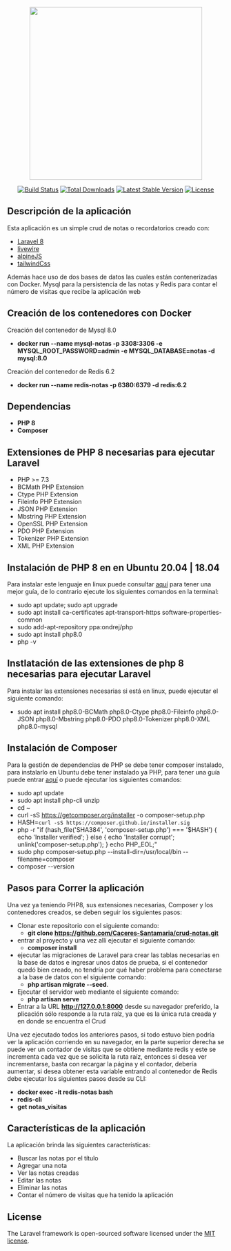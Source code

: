 <p align="center"><a href="https://laravel.com" target="_blank"><img src="https://raw.githubusercontent.com/laravel/art/master/logo-lockup/5%20SVG/2%20CMYK/1%20Full%20Color/laravel-logolockup-cmyk-red.svg" width="400"></a></p>

<p align="center">
<a href="https://travis-ci.org/laravel/framework"><img src="https://travis-ci.org/laravel/framework.svg" alt="Build Status"></a>
<a href="https://packagist.org/packages/laravel/framework"><img src="https://img.shields.io/packagist/dt/laravel/framework" alt="Total Downloads"></a>
<a href="https://packagist.org/packages/laravel/framework"><img src="https://img.shields.io/packagist/v/laravel/framework" alt="Latest Stable Version"></a>
<a href="https://packagist.org/packages/laravel/framework"><img src="https://img.shields.io/packagist/l/laravel/framework" alt="License"></a>
</p>

## Descripción de la aplicación

Esta aplicación es un simple crud de notas o recordatorios creado con:
- [Laravel 8](https://laravel.com/)
- [livewire](https://laravel-livewire.com/)
- [alpineJS](https://alpinejs.dev/)
- [tailwindCss](https://tailwindcss.com/)

Además hace uso de dos bases de datos las cuales están contenerizadas con Docker. Mysql para la persistencia de las notas y Redis para contar el número de visitas que recibe la aplicación web

## Creación de los contenedores con Docker

Creación del contenedor de Mysql 8.0
- **docker run --name mysql-notas -p 3308:3306 -e MYSQL_ROOT_PASSWORD=admin -e MYSQL_DATABASE=notas -d mysql:8.0**

Creación del contenedor de Redis 6.2
- **docker run --name redis-notas -p 6380:6379 -d redis:6.2**

## Dependencias

- **PHP 8**
- **Composer**

## Extensiones de PHP 8 necesarias para ejecutar Laravel

- PHP >= 7.3
- BCMath PHP Extension
- Ctype PHP Extension
- Fileinfo PHP Extension
- JSON PHP Extension
- Mbstring PHP Extension
- OpenSSL PHP Extension
- PDO PHP Extension
- Tokenizer PHP Extension
- XML PHP Extension

## Instalación de PHP 8 en en Ubuntu 20.04 | 18.04

Para instalar este lenguaje en linux puede consultar [aquí](https://ubunlog.com/php-8-0-instalar-lenguaje-en-ubuntu/) para tener una mejor guía, de lo contrario ejecute los siguientes comandos en la terminal:
- sudo apt update; sudo apt upgrade
- sudo apt install ca-certificates apt-transport-https software-properties-common
- sudo add-apt-repository ppa:ondrej/php
- sudo apt install php8.0
- php -v

## Instlatación de las extensiones de php 8 necesarias para ejecutar Laravel

Para instalar las extensiones necesarias si está en linux, puede ejecutar el siguiente comando:
- sudo apt install php8.0-BCMath php8.0-Ctype php8.0-Fileinfo php8.0-JSON php8.0-Mbstring php8.0-PDO php8.0-Tokenizer php8.0-XML php8.0-mysql

## Instalación de Composer 

Para la gestión de dependencias de PHP se debe tener composer instalado, para instalarlo en Ubuntu debe tener instalado ya PHP, para tener una guía puede entrar [aquí](https://www.digitalocean.com/community/tutorials/how-to-install-and-use-composer-on-ubuntu-20-04-es) o puede ejecutar los siguientes comandos:
- sudo apt update
- sudo apt install php-cli unzip
- cd ~
- curl -sS https://getcomposer.org/installer -o composer-setup.php
- HASH=`curl -sS https://composer.github.io/installer.sig`
- php -r "if (hash_file('SHA384', 'composer-setup.php') === '$HASH') { echo 'Installer verified'; } else { echo 'Installer corrupt'; unlink('composer-setup.php'); } echo PHP_EOL;"
- sudo php composer-setup.php --install-dir=/usr/local/bin --filename=composer
- composer --version

## Pasos para Correr la aplicación

Una vez ya teniendo PHP8, sus extensiones necesarias, Composer y los contenedores creados, se deben seguir los siguientes pasos:

- Clonar este repositorio con el siguiente comando:
    - **git clone https://github.com/Caceres-Santamaria/crud-notas.git**
- entrar al proyecto y una vez allí ejecutar el siguiente comando: 
    - **composer install**
- ejecutar las migraciones de Laravel para crear las tablas necesarias en la base de datos e ingresar unos datos de prueba, si el contenedor quedó bien creado, no tendría por qué haber problema para conectarse a la base de datos con el siguiente comando:
    - **php artisan migrate --seed**.
- Ejecutar el servidor web mediante el siguiente comando:
    - **php artisan serve**
- Entrar a la URL **http://127.0.0.1:8000** desde su navegador preferido, la plicación sólo responde a la ruta raíz, ya que es la única ruta creada y en donde se encuentra el Crud

Una  vez ejecutado todos los anteriores pasos, si todo estuvo bien podría ver la aplicación corriendo en su navegador, en la parte superior derecha se puede ver un contador de visitas que se obtiene mediante redis y este se incrementa cada vez que se solicita la ruta raíz, entonces si desea ver incrementarse, basta con recargar la página y el contador, debería aumentar, si desea obtener esta variable entrando al contenedor de Redis debe ejecutar los siguientes pasos desde su CLI:

- **docker exec -it redis-notas bash**
- **redis-cli**
- **get notas_visitas**

## Características de la aplicación

La aplicación brinda las siguientes características:
- Buscar las notas por el título
- Agregar una nota
- Ver las notas creadas
- Editar las notas
- Eliminar las notas
- Contar el número de visitas que ha tenido la aplicación
## License

The Laravel framework is open-sourced software licensed under the [MIT license](https://opensource.org/licenses/MIT).
